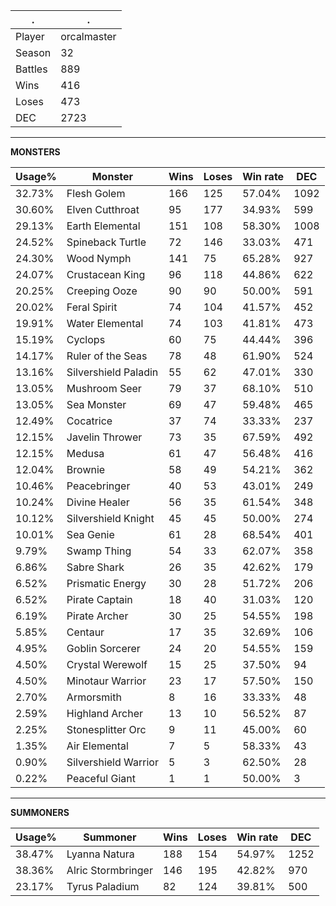 .|.
|-|-
Player|orcalmaster
Season|32
Battles|889
Wins|416
Loses|473
DEC|2723

---
**MONSTERS**

Usage%|Monster|Wins|Loses|Win rate|DEC|
-|-|-|-|-|-|
32.73%|Flesh Golem|166|125|57.04%|1092|
30.60%|Elven Cutthroat|95|177|34.93%|599|
29.13%|Earth Elemental|151|108|58.30%|1008|
24.52%|Spineback Turtle|72|146|33.03%|471|
24.30%|Wood Nymph|141|75|65.28%|927|
24.07%|Crustacean King|96|118|44.86%|622|
20.25%|Creeping Ooze|90|90|50.00%|591|
20.02%|Feral Spirit|74|104|41.57%|452|
19.91%|Water Elemental|74|103|41.81%|473|
15.19%|Cyclops|60|75|44.44%|396|
14.17%|Ruler of the Seas|78|48|61.90%|524|
13.16%|Silvershield Paladin|55|62|47.01%|330|
13.05%|Mushroom Seer|79|37|68.10%|510|
13.05%|Sea Monster|69|47|59.48%|465|
12.49%|Cocatrice|37|74|33.33%|237|
12.15%|Javelin Thrower|73|35|67.59%|492|
12.15%|Medusa|61|47|56.48%|416|
12.04%|Brownie|58|49|54.21%|362|
10.46%|Peacebringer|40|53|43.01%|249|
10.24%|Divine Healer|56|35|61.54%|348|
10.12%|Silvershield Knight|45|45|50.00%|274|
10.01%|Sea Genie|61|28|68.54%|401|
9.79%|Swamp Thing|54|33|62.07%|358|
6.86%|Sabre Shark|26|35|42.62%|179|
6.52%|Prismatic Energy|30|28|51.72%|206|
6.52%|Pirate Captain|18|40|31.03%|120|
6.19%|Pirate Archer|30|25|54.55%|198|
5.85%|Centaur|17|35|32.69%|106|
4.95%|Goblin Sorcerer|24|20|54.55%|159|
4.50%|Crystal Werewolf|15|25|37.50%|94|
4.50%|Minotaur Warrior|23|17|57.50%|150|
2.70%|Armorsmith|8|16|33.33%|48|
2.59%|Highland Archer|13|10|56.52%|87|
2.25%|Stonesplitter Orc|9|11|45.00%|60|
1.35%|Air Elemental|7|5|58.33%|43|
0.90%|Silvershield Warrior|5|3|62.50%|28|
0.22%|Peaceful Giant|1|1|50.00%|3|

---
**SUMMONERS**

Usage%|Summoner|Wins|Loses|Win rate|DEC|
-|-|-|-|-|-|
38.47%|Lyanna Natura|188|154|54.97%|1252|
38.36%|Alric Stormbringer|146|195|42.82%|970|
23.17%|Tyrus Paladium|82|124|39.81%|500|
